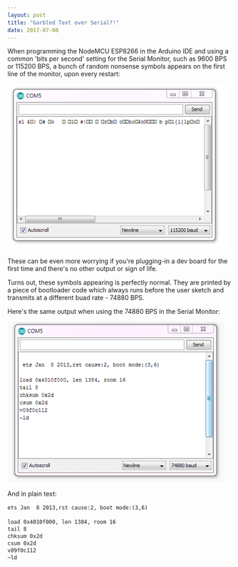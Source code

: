 ```yaml
---
layout: post
title: "Garbled Text over Serial?!"
date: 2017-07-08
---
```


When programming the NodeMCU ESP8266 in the Arduino IDE and using a common 
'bits per second' setting for the Serial Monitor, such as 9600 BPS or 115200 BPS,
a bunch of random nonsense symbols appears on the first line of the monitor, upon every restart:

![115200_bps](/images/NodeMCU_Serial_115200.png)

These can be even more worrying if you're plugging-in a dev board for the first time
and there's no other output or sign of life.

Turns out, these symbols appearing is perfectly normal.
They are printed by a piece of bootloader code which always runs before the user sketch
and transmits at a different buad rate - 74880 BPS.

Here's the same output when using the 74880 BPS in the Serial Monitor:

![74880_bps](/images/NodeMCU_Serial_74880.png)

And in plain text:
```
ets Jan  8 2013,rst cause:2, boot mode:(3,6)

load 0x4010f000, len 1384, room 16
tail 8
chksum 0x2d
csum 0x2d
v09f0c112
~ld
```

